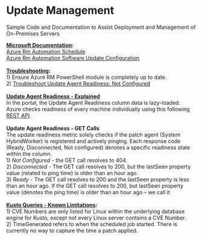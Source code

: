 # Update Management

Sample Code and Documentation to Assist Deployment and Management of On-Premises Servers

<b><u>Microsoft Documentation</u>:</b>
<br><a href="https://docs.microsoft.com/en-us/powershell/module/azurerm.automation/new-azurermautomationschedule?view=azurermps-6.13.0">Azure Rm Automation Schedule</a>
<br><a href="https://docs.microsoft.com/en-us/powershell/module/azurerm.automation/new-azurermautomationsoftwareupdateconfiguration?view=azurermps-6.13.0">Azure Rm Automation Software Update Configuration</a>
<br><br><b><u>Troubleshooting</u>:</b><br>1) Ensure Azure RM PowerShell module is completely up to date.<br>2) <a href="https://www.youtube.com/watch?v=6fhvYSgQRwg">Troubleshoot Update Agent Readiness: Not Configured</a>
<br><br>
<b><u>Update Agent Readiness - Explained</b></u>
<br>In the portal, the Update Agent Readiness column data is lazy-loaded. Azure checks readiness of every machine individually using this following <a href="https://docs.microsoft.com/en-us/rest/api/automation/hybridrunbookworkergroup/get">REST API</a>. 
<br><br><b>Update Agent Readiness - GET Calls</b>
<br>The update readiness metric solely checks if the patch agent (System HybridWorker) is registered and actively pinging. Each response code (Ready, Disconnected, Not configured) denotes a specific readiness state within the column.
<br>1) <i>Not Configured</i> - the GET call resolves to 404.
<br>2) <i>Disconnected</i> - The GET call resolves to 200, but the lastSeen property value (related to ping time) is older than an hour ago.
<br>3) <i>Ready</i> - The GET call resolves to 200 and the lastSeen property is less than an hour ago.
If the GET call resolves to 200, but lastSeen property value (denotes the ping time) is older than an hour ago – we call it 
<br><br><b><u>Kusto Queries - Known Limitations</u>:</b>
<br>1) CVE Numbers are only listed for Linux within the underlying database engine for Kusto, except not every Linux server contains a CVE Number.
<br>2) TimeGenerated refers to when the scheduled job started. There is currently no way to capture the time a patch applied. 
